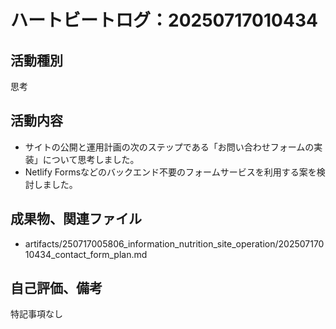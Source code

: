 # ハートビートログ：20250717010434

## 活動種別
思考

## 活動内容
- サイトの公開と運用計画の次のステップである「お問い合わせフォームの実装」について思考しました。
- Netlify Formsなどのバックエンド不要のフォームサービスを利用する案を検討しました。

## 成果物、関連ファイル
- artifacts/250717005806_information_nutrition_site_operation/20250717010434_contact_form_plan.md

## 自己評価、備考
特記事項なし
